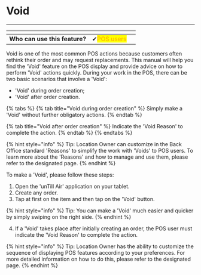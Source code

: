 # Void

------------------------

<table data-card-size="large" data-view="cards" data-full-width="false"><thead><tr><th></th><th></th><th></th></tr></thead><tbody><tr><td><strong>Who can use this feature?</strong></td><td><span data-gb-custom-inline data-tag="emoji" data-code="2714">✔</span><mark style="color:orange;">POS users</mark></td><td></td></tr></tbody></table>

Void is one of the most common POS actions because customers often rethink their order and may request replacements. This manual will help you find the 'Void' feature on the POS display and provide advice on how to perform 'Void' actions quickly. During your work in the POS, there can be two basic scenarios that involve a 'Void':

- 'Void' during order creation;
- 'Void' after order creation.

{% tabs %} {% tab title="Void during order creation" %} Simply make a 'Void' without further obligatory actions. {% endtab %}

{% tab title="Void after order creation" %} Indicate the 'Void Reason' to complete the action. {% endtab %} {% endtabs %}

{% hint style="info" %}
Tip: Location Owner can customize in the Back Office standard 'Reasons' to simplify the work with 'Voids' to POS users. To learn more about the 'Reasons' and how to manage and use them, please refer to the designated page.
{% endhint %}

To make a 'Void', please follow these steps:
1. Open the 'unTill Air' application on your tablet.
2. Create any order.
3. Tap at first on the item and then tap on the 'Void' button.

{% hint style="info" %}
Tip: You can make a 'Void' much easier and quicker by simply swiping on the right side.
{% endhint %}

4. If a 'Void' takes place after initially creating an order, the POS user must indicate the 'Void Reason' to complete the action.

{% hint style="info" %}
Tip: Location Owner has the ability to customize the sequence of displaying POS features according to your preferences. For more detailed information on how to do this, please refer to the designated page.
{% endhint %}
